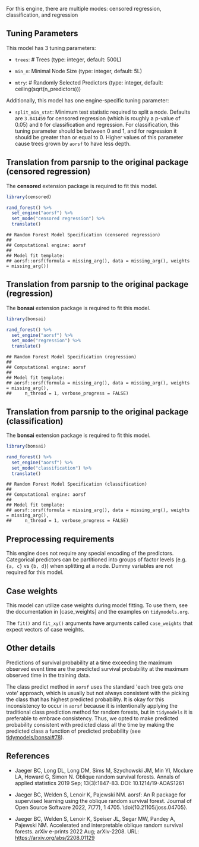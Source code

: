 


For this engine, there are multiple modes: censored regression, classification, and regression

## Tuning Parameters



This model has 3 tuning parameters:

- `trees`: # Trees (type: integer, default: 500L)

- `min_n`: Minimal Node Size (type: integer, default: 5L)

- `mtry`: # Randomly Selected Predictors (type: integer, default: ceiling(sqrt(n_predictors)))

Additionally, this model has one engine-specific tuning parameter:

 * `split_min_stat`: Minimum test statistic required to split a node. Defaults are `3.841459` for censored regression (which is roughly a p-value of 0.05) and `0` for classification and regression. For classification, this tuning parameter should be between 0 and 1, and for regression it should be greater than or equal to 0. Higher values of this parameter cause trees grown by `aorsf` to have less depth.

## Translation from parsnip to the original package (censored regression)

The **censored** extension package is required to fit this model.


```r
library(censored)

rand_forest() %>%
  set_engine("aorsf") %>%
  set_mode("censored regression") %>%
  translate()
```

```
## Random Forest Model Specification (censored regression)
## 
## Computational engine: aorsf 
## 
## Model fit template:
## aorsf::orsf(formula = missing_arg(), data = missing_arg(), weights = missing_arg())
```

## Translation from parsnip to the original package (regression)

The **bonsai** extension package is required to fit this model.


```r
library(bonsai)

rand_forest() %>%
  set_engine("aorsf") %>%
  set_mode("regression") %>%
  translate()
```

```
## Random Forest Model Specification (regression)
## 
## Computational engine: aorsf 
## 
## Model fit template:
## aorsf::orsf(formula = missing_arg(), data = missing_arg(), weights = missing_arg(), 
##     n_thread = 1, verbose_progress = FALSE)
```

## Translation from parsnip to the original package (classification)

The **bonsai** extension package is required to fit this model.


```r
library(bonsai)

rand_forest() %>%
  set_engine("aorsf") %>%
  set_mode("classification") %>%
  translate()
```

```
## Random Forest Model Specification (classification)
## 
## Computational engine: aorsf 
## 
## Model fit template:
## aorsf::orsf(formula = missing_arg(), data = missing_arg(), weights = missing_arg(), 
##     n_thread = 1, verbose_progress = FALSE)
```

## Preprocessing requirements


This engine does not require any special encoding of the predictors. Categorical predictors can be partitioned into groups of factor levels (e.g. `{a, c}` vs `{b, d}`) when splitting at a node. Dummy variables are not required for this model. 

## Case weights


This model can utilize case weights during model fitting. To use them, see the documentation in [case_weights] and the examples on `tidymodels.org`. 

The `fit()` and `fit_xy()` arguments have arguments called `case_weights` that expect vectors of case weights. 

## Other details

Predictions of survival probability at a time exceeding the maximum observed event time are the predicted survival probability at the maximum observed time in the training data.

The class predict method in `aorsf` uses the standard 'each tree gets one vote' approach, which is usually but not always consistent with the picking the class that has highest predicted probability. It is okay for this inconsistency to occur in `aorsf` because it is intentionally applying the traditional class prediction method for random forests, but in `tidymodels` it is preferable to embrace consistency. Thus, we opted to make predicted probability consistent with predicted class all the time by making the predicted class a function of predicted probability (see [tidymodels/bonsai#78](https://github.com/tidymodels/bonsai/pull/78)).

## References

- Jaeger BC, Long DL, Long DM, Sims M, Szychowski JM, Min YI, Mcclure LA, Howard G, Simon N. Oblique random survival forests. Annals of applied statistics 2019 Sep; 13(3):1847-83. DOI: 10.1214/19-AOAS1261

- Jaeger BC, Welden S, Lenoir K, Pajewski NM. aorsf: An R package for supervised learning using the oblique random survival forest. Journal of Open Source Software 2022, 7(77), 1 4705. \doi{10.21105/joss.04705}.

- Jaeger BC, Welden S, Lenoir K, Speiser JL, Segar MW, Pandey A, Pajewski NM. Accelerated and interpretable oblique random survival forests. arXiv e-prints 2022 Aug; arXiv-2208. URL: https://arxiv.org/abs/2208.01129
